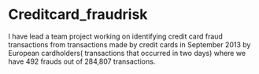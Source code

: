 # Creditcard_fraudrisk
I have lead a team project working on identifying credit card fraud transactions from transactions made by  credit cards in September 2013 by European cardholders( transactions that  occurred in two days) where we have 492 frauds out of 284,807 transactions. 
